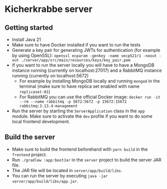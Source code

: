 # Kicherkrabbe server

## Getting started

- Install Java 21
- Make sure to have Docker installed if you want to run the tests
- Generate a key pair for generating JWTs for authentication (for example by using
  OpenSSL): `openssl ecparam -genkey -name secp521r1 -noout -out ./server/app/src/main/resources/keys/key_pair.pem`
- If you want to run the server locally you will have to have a MongoDB instance running (currently on localhost:27017) and a RabbitMQ instance running (currently on localhost:5672)
  - For example by installing MongoDB locally and running `mongod` in the terminal (make sure to have replica set enabled with name `replicaset-01`)
  - For RabbitMQ you can use the official Docker image: `docker run -it --rm --name rabbitmq -p 5672:5672 -p 15672:15672 rabbitmq:3.13.4-management`
- Run the server by starting the `ServerApplication` class in the `app` module. Make sure to activate the `dev` profile if you want to do some local frontend development.

## Build the server

- Make sure to build the frontend beforehand with `yarn build` in the `frontend` project.
- Run `./gradlew :app:bootJar` in the `server` project to build the server JAR file.
- The JAR file will be located in `server/app/build/libs`.
- You can run the server by executing `java -jar server/app/build/libs/app.jar`.